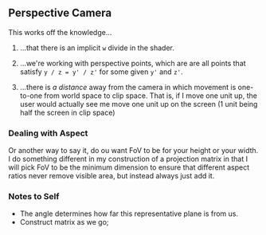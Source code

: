 ## Perspective Camera

This works off the knowledge...

1. ...that there is an implicit `w` divide in the shader.

2. ...we're working with perspective points, which are are all points that satisfy `y / z = y' / z'` for some given `y'` and `z'`.

3. ...there is *a distance* away from the camera in which movement is one-to-one from world space to clip space.  That is, if I move one unit up, the user would actually see me move one unit up on the screen (1 unit being half the screen in clip space)








### Dealing with Aspect
Or another way to say it, do ou want FoV to be for your height or your width.  I do something different in my construction of 
a projection matrix in that I will pick FoV to be the minimum dimension to ensure that different aspect ratios never remove visible area, but instead always just add it.  


### Notes to Self
- The angle determines how far this representative plane is from us.  
- Construct matrix as we go; 

